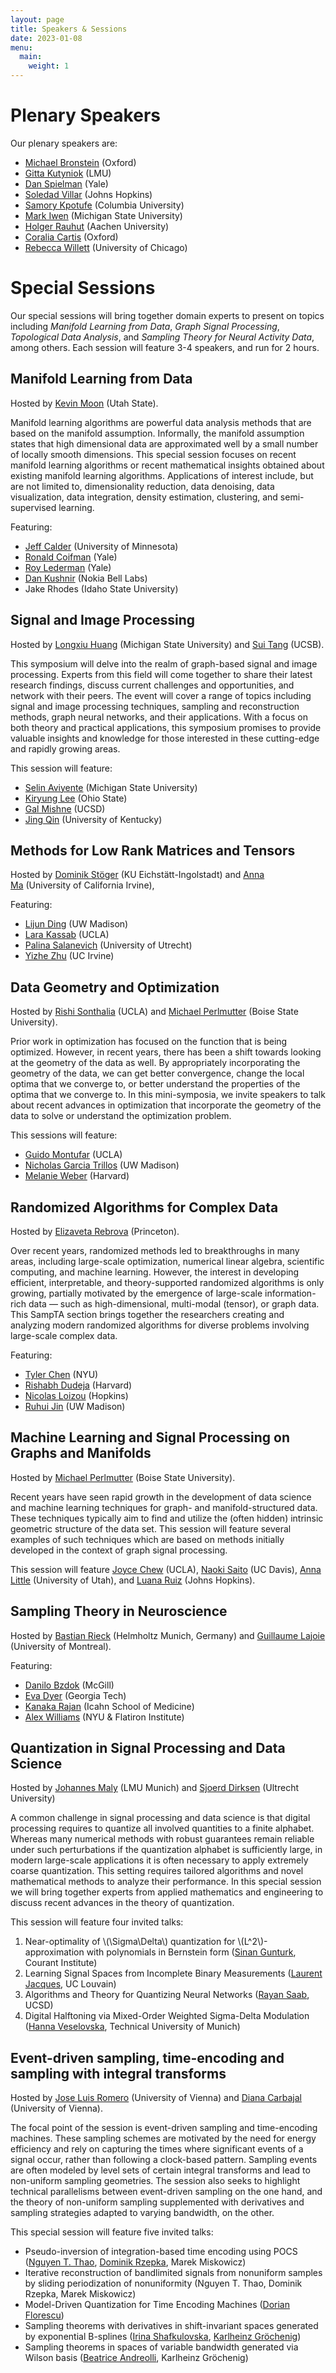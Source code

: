 ```yaml
---
layout: page
title: Speakers & Sessions
date: 2023-01-08
menu:
  main:
    weight: 1
---
```

<!-- Katex for latex rendering -->
<link rel="stylesheet" href="https://cdn.jsdelivr.net/npm/katex@0.16.8/dist/katex.min.css" integrity="sha384-GvrOXuhMATgEsSwCs4smul74iXGOixntILdUW9XmUC6+HX0sLNAK3q71HotJqlAn" crossorigin="anonymous">
<script defer src="https://cdn.jsdelivr.net/npm/katex@0.16.8/dist/katex.min.js" integrity="sha384-cpW21h6RZv/phavutF+AuVYrr+dA8xD9zs6FwLpaCct6O9ctzYFfFr4dgmgccOTx" crossorigin="anonymous"></script>
<script defer src="https://cdn.jsdelivr.net/npm/katex@0.16.8/dist/contrib/auto-render.min.js" integrity="sha384-+VBxd3r6XgURycqtZ117nYw44OOcIax56Z4dCRWbxyPt0Koah1uHoK0o4+/RRE05" crossorigin="anonymous"
    onload="renderMathInElement(document.body);"></script>


# Plenary Speakers

Our plenary speakers are:

- [Michael Bronstein](https://www.cs.ox.ac.uk/people/michael.bronstein/) (Oxford)
- [Gitta Kutyniok](https://www.ai.math.uni-muenchen.de/members/professor/kutyniok/index.html) (LMU)
- [Dan Spielman](http://cs.yale.edu/homes/spielman/) (Yale)
- [Soledad Villar](https://www.ams.jhu.edu/villar/) (Johns Hopkins)
- [Samory Kpotufe](http://www.columbia.edu/~skk2175/) (Columbia University)
- [Mark Iwen](https://users.math.msu.edu/users/iwenmark/) (Michigan State University)
- [Holger Rauhut](http://www.mathc.rwth-aachen.de/~rauhut/home/) (Aachen University)
- [Coralia Cartis](https://www.maths.ox.ac.uk/people/coralia.cartis) (Oxford)
- [Rebecca Willett](https://willett.psd.uchicago.edu) (University of Chicago)

# Special Sessions

Our special sessions will bring together domain experts to present on topics including *Manifold Learning from Data*, *Graph Signal Processing*, *Topological Data Analysis*, and *Sampling Theory for Neural Activity Data*, among others. Each session will feature 3-4 speakers, and run for 2 hours. 

## Manifold Learning from Data
Hosted by [Kevin Moon](https://www.usu.edu/math/directory/faculty/moon-kevin) (Utah State).

Manifold learning algorithms are powerful data analysis methods that are based on the manifold assumption. Informally, the manifold assumption states that high dimensional data are approximated well by a small number of locally smooth dimensions. This special session focuses on recent manifold learning algorithms or recent mathematical insights obtained about existing manifold learning algorithms. Applications of interest include, but are not limited to, dimensionality reduction, data denoising, data visualization, data integration, density estimation, clustering, and semi-supervised learning.

Featuring:

- [Jeff Calder](https://cse.umn.edu/math/jeffrey-calder) (University of Minnesota)
- [Ronald Coifman](https://cpsc.yale.edu/people/ronald-coifman) (Yale)
- [Roy Lederman](https://roy.lederman.name/) (Yale)
- [Dan Kushnir](https://www.bell-labs.com/about/researcher-profiles/dankushnir/) (Nokia Bell Labs)
- Jake Rhodes (Idaho State University)

## Signal and Image Processing

Hosted by [Longxiu Huang](http://longxiuhuang.com/) (Michigan State University) and [Sui Tang](https://web.math.ucsb.edu/~suitang/) (UCSB). 

This symposium will delve into the realm of graph-based signal and image processing. Experts from this field will come together to share their latest research findings, discuss current challenges and opportunities, and network with their peers. The event will cover a range of topics including signal and image processing techniques, sampling and reconstruction methods, graph neural networks, and their applications. With a focus on both theory and practical applications, this symposium promises to provide valuable insights and knowledge for those interested in these cutting-edge and rapidly growing areas.

This session will feature:

- [Selin Aviyente](https://www.egr.msu.edu/people/profile/aviyente) (Michigan State University)
- [Kiryung Lee](https://ece.osu.edu/people/lee.8763) (Ohio State)
- [Gal Mishne](http://mishne.ucsd.edu/) (UCSD)
- [Jing Qin](https://math.as.uky.edu/users/jqi229) (University of Kentucky)

## Methods for Low Rank Matrices and Tensors
Hosted by [Dominik Stöger](https://dominiksto.github.io/) (KU Eichstätt-Ingolstadt) and [Anna Ma](https://www.math.uci.edu/node/36395) (University of California Irvine),

Featuring:

- [Lijun Ding](https://www.lijunding.net) (UW Madison)
- [Lara Kassab](https://larakassab.weebly.com) (UCLA)
- [Palina Salanevich](https://palinasalanevich.wordpress.com/) (University of Utrecht)
- [Yizhe Zhu](https://sites.google.com/uci.edu/yizhezhu) (UC Irvine)

## Data Geometry and Optimization
Hosted by [Rishi Sonthalia](https://sites.google.com/umich.edu/rsonthal?pli=1) (UCLA) and [Michael Perlmutter](https://sites.google.com/view/perlmutma/home) (Boise State University).

Prior work in optimization has focused on the function that is being optimized. However, in recent years, there has been a shift towards looking at the geometry of the data as well. By appropriately incorporating the geometry of the data, we can get better convergence, change the local optima that we converge to, or better understand the properties of the optima that we converge to. In this mini-symposia, we invite speakers to talk about recent advances in optimization that incorporate the geometry of the data to solve or understand the optimization problem. 

This sessions will feature:

- [Guido Montufar](https://www.math.ucla.edu/~montufar/) (UCLA)
- [Nicholas Garcia Trillos](https://stat.wisc.edu/staff/trillos-nicolas-garcia/) (UW Madison)
- [Melanie Weber](http://melanie-weber.com) (Harvard)

## Randomized Algorithms for Complex Data
Hosted by [Elizaveta Rebrova](https://erebrova.github.io/) (Princeton).

Over recent years, randomized methods led to breakthroughs in many areas, including large-scale optimization, numerical linear algebra, scientific computing, and machine learning. However, the interest in developing efficient, interpretable, and theory-supported randomized algorithms is only growing, partially motivated by the emergence of large-scale information-rich data — such as high-dimensional, multi-modal (tensor), or graph data. This SampTA section brings together the researchers creating and analyzing modern randomized algorithms for diverse problems involving large-scale complex data.

Featuring:

- [Tyler Chen](https://chen.pw) (NYU)
- [Rishabh Dudeja](http://www.columbia.edu/~rd2714/) (Harvard)
- [Nicolas Loizou](https://engineering.jhu.edu/faculty/nicolas-loizou/) (Hopkins)
- [Ruhui Jin](https://math.wisc.edu/staff/jin-ruhui/) (UW Madison)

## Machine Learning and Signal Processing on Graphs and Manifolds

Hosted by [Michael Perlmutter](https://sites.google.com/view/perlmutma/home) (Boise State University).

Recent years have seen rapid growth in the development of data science and machine learning techniques for graph- and manifold-structured data. These techniques typically aim to find and utilize the (often hidden) intrinsic geometric structure of the data set. This session will feature several examples of such techniques which are based on methods initially developed in the context of graph signal processing. 

This session will feature [Joyce Chew](https://joycechew.github.io/) (UCLA), [Naoki Saito](https://www.math.ucdavis.edu/~saito/) (UC Davis), [Anna Little](https://www.anna-little.com) (University of Utah), and [Luana Ruiz](https://sites.google.com/view/luana-ruiz/home) (Johns Hopkins).

## Sampling Theory in Neuroscience

Hosted by [Bastian Rieck](https://bastian.rieck.me) (Helmholtz Munich, Germany) and [Guillaume Lajoie](https://www.guillaumelajoie.com/) (University of Montreal).

Featuring:

- [Danilo Bzdok](https://www.mcgill.ca/bbme/danilo-bzdok) (McGill)
- [Eva Dyer](https://bme.gatech.edu/bme/faculty/Eva-Dyer) (Georgia Tech)
- [Kanaka Rajan](https://www.rajanlab.com/) (Icahn School of Medicine)
- [Alex Williams](http://neurostatslab.org) (NYU & Flatiron Institute)

## Quantization in Signal Processing and Data Science

Hosted by [Johannes Maly](https://johannes-maly.github.io/) (LMU Munich) and [Sjoerd Dirksen](https://www.researchgate.net/profile/Sjoerd-Dirksen) (Ultrecht University)

A common challenge in signal processing and data science is that digital processing requires to quantize all involved quantities to a finite alphabet. Whereas many numerical methods with robust guarantees remain reliable under such perturbations if the quantization alphabet is sufficiently large, in modern large-scale applications it is often necessary to apply extremely coarse quantization. This setting requires tailored algorithms and novel mathematical methods to analyze their performance. In this special session we will bring together experts from applied mathematics and engineering to discuss recent advances in the theory of quantization.

This session will feature four invited talks:

1. Near-optimality of \\(\Sigma\Delta\\) quantization for \\(L^2\\)-approximation with polynomials in Bernstein form  ([Sinan Gunturk](https://www.math.nyu.edu/people/profiles/GUNTURK_Sinan.html), Courant Institute)
2. Learning Signal Spaces from Incomplete Binary Measurements ([Laurent Jacques](https://laurentjacques.gitlab.io), UC Louvain)
3. Algorithms and Theory for Quantizing Neural Networks ([Rayan Saab](https://mathweb.ucsd.edu/~rsaab/), UCSD)
4. Digital Halftoning via Mixed-Order Weighted Sigma-Delta Modulation ([Hanna Veselovska](https://annaveselovska.com/), Technical University of Munich)

## Event-driven sampling, time-encoding and sampling with integral transforms

Hosted by [Jose Luis Romero](https://sites.google.com/site/jlromeroresearch/) (University of Vienna) and [Diana Carbajal](https://sites.google.com/view/dianacarbajal/home) (University of Vienna).

The focal point of the session is event-driven sampling and time-encoding machines. These sampling schemes are motivated by the need for energy efficiency and rely on capturing the times where significant events of a signal occur, rather than following a clock-based pattern. Sampling events are often modeled by level sets of certain integral transforms and lead to non-uniform sampling geometries. The session also seeks to highlight technical parallelisms between event-driven sampling on the one hand, and the theory of non-uniform sampling supplemented with derivatives and sampling strategies adapted to varying bandwidth, on the other.

This special session will feature five invited talks:

- Pseudo-inversion of integration-based time encoding using POCS  ([Nguyen T. Thao](https://ieeexplore.ieee.org/author/37269394400), [Dominik Rzepka](https://deepai.org/profile/dominik-rzepka), Marek Miskowicz)
- Iterative reconstruction of bandlimited signals from nonuniform samples by sliding periodization of nonuniformity (Nguyen T. Thao, Dominik Rzepka, Marek Miskowicz) 
- Model-Driven Quantization for Time Encoding Machines ([Dorian Florescu](https://www.imperial.ac.uk/people/d.florescu))
- Sampling theorems with derivatives in shift-invariant spaces generated  
by exponential B-splines  ([Irina Shafkulovska](https://homepage.univie.ac.at/irina.shafkulovska/), [Karlheinz Gröchenig](https://homepage.univie.ac.at/karlheinz.groechenig/))
- Sampling theorems in spaces of variable bandwidth generated via Wilson basis ([Beatrice Andreolli](https://homepage.univie.ac.at/beatrice.andreolli/), Karlheinz Gröchenig)

